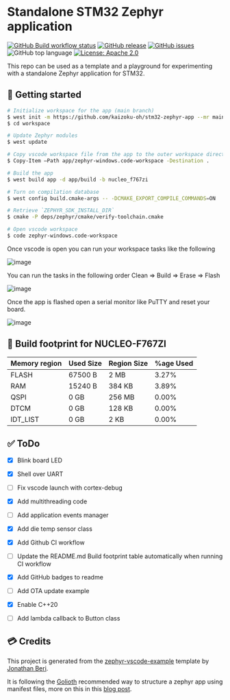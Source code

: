 # Standalone STM32 Zephyr application

[![GitHub Build workflow status](https://github.com/kaizoku-oh/stm32-zephyr-app/workflows/Build/badge.svg)](https://github.com/kaizoku-oh/stm32-zephyr-app/actions/workflows/build.yaml)
[![GitHub release](https://img.shields.io/github/v/release/kaizoku-oh/stm32-zephyr-app)](https://github.com/kaizoku-oh/stm32-zephyr-app/releases)
[![GitHub issues](https://img.shields.io/github/issues/kaizoku-oh/stm32-zephyr-app)](https://github.com/kaizoku-oh/stm32-zephyr-app/issues)
![GitHub top language](https://img.shields.io/github/languages/top/kaizoku-oh/stm32-zephyr-app)
[![License: Apache 2.0](https://img.shields.io/badge/License-Apache-blue.svg)](https://github.com/kaizoku-oh/stm32-zephyr-app/blob/main/LICENSE)

This repo can be used as a template and a playground for experimenting with a standalone Zephyr application for STM32.

## 🚀 Getting started

```bash
# Initialize workspace for the app (main branch)
$ west init -m https://github.com/kaizoku-oh/stm32-zephyr-app --mr main workspace
$ cd workspace

# Update Zephyr modules
$ west update

# Copy vscode workspace file from the app to the outer workspace directory
$ Copy-Item –Path app/zephyr-windows.code-workspace -Destination .

# Build the app
$ west build app -d app/build -b nucleo_f767zi

# Turn on compilation database
$ west config build.cmake-args -- -DCMAKE_EXPORT_COMPILE_COMMANDS=ON

# Retrieve `ZEPHYR_SDK_INSTALL_DIR`
$ cmake -P deps/zephyr/cmake/verify-toolchain.cmake

# Open vscode workspace
$ code zephyr-windows.code-workspace
```
Once vscode is open you can run your workspace tasks like the following

![image](https://github.com/kaizoku-oh/stm32-zephyr-app/assets/22129291/b1eca6ce-78d9-469e-8675-fe2e84a79f1e)

You can run the tasks in the following order Clean => Build => Erase => Flash

![image](https://github.com/kaizoku-oh/stm32-zephyr-app/assets/22129291/08cda574-0ea5-4c34-8598-d53e3c5c96de)

Once the app is flashed open a serial monitor like PuTTY and reset your board.

![image](https://github.com/kaizoku-oh/stm32-zephyr-app/assets/22129291/d1f073a3-197b-40f9-8e73-649a705cd287)

## 🔨 Build footprint for NUCLEO-F767ZI

| Memory region | Used Size   | Region Size | %age Used   |
| ------------- | ----------- | ----------- | ----------- |
| FLASH         | 67500  B    | 2   MB      | 3.27%       |
| RAM           | 15240  B    | 384 KB      | 3.89%       |
| QSPI          | 0      GB   | 256 MB      | 0.00%       |
| DTCM          | 0      GB   | 128 KB      | 0.00%       |
| IDT_LIST      | 0      GB   | 2   KB      | 0.00%       |

## ✅ ToDo

- [x] Blink board LED

- [x] Shell over UART

- [ ] Fix vscode launch with cortex-debug

- [x] Add multithreading code

- [ ] Add application events manager

- [x] Add die temp sensor class

- [x] Add Github CI workflow

- [ ] Update the README.md Build footprint table automatically when running CI workflow

- [x] Add GitHub badges to readme

- [ ] Add OTA update example

- [x] Enable C++20

- [ ] Add lambda callback to Button class

## 💳 Credits
This project is generated from the [zephyr-vscode-example](https://github.com/beriberikix/zephyr-vscode-example) template by [Jonathan Beri](https://github.com/beriberikix).

It is following the [Golioth](https://github.com/golioth) recommended way to structure a zephyr app using manifest files, more on this in this [blog post](https://blog.golioth.io/improving-zephyr-project-structure-with-manifest-files/).
